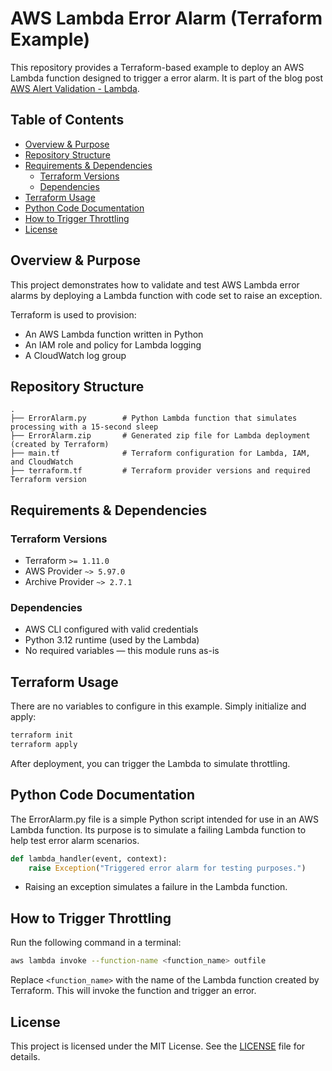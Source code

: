 # AWS Lambda Error Alarm (Terraform Example)

This repository provides a Terraform-based example to deploy an AWS Lambda function designed to trigger a error
alarm. It is part of the blog post [AWS Alert Validation - Lambda](https://medium.com/p/13ad4842aadd).

## Table of Contents

- [Overview & Purpose](#overview--purpose)
- [Repository Structure](#repository-structure)
- [Requirements & Dependencies](#requirements--dependencies)
  - [Terraform Versions](#terraform-versions)
  - [Dependencies](#dependencies)
- [Terraform Usage](#terraform-usage)
- [Python Code Documentation](#python-code-documentation)
- [How to Trigger Throttling](#how-to-trigger-throttling)
- [License](#license)

## Overview & Purpose

This project demonstrates how to validate and test AWS Lambda error alarms by deploying a Lambda function with
code set to raise an exception.

Terraform is used to provision:

- An AWS Lambda function written in Python
- An IAM role and policy for Lambda logging
- A CloudWatch log group

## Repository Structure

```plaintext
.
├── ErrorAlarm.py        # Python Lambda function that simulates processing with a 15-second sleep
├── ErrorAlarm.zip       # Generated zip file for Lambda deployment (created by Terraform)
├── main.tf              # Terraform configuration for Lambda, IAM, and CloudWatch
├── terraform.tf         # Terraform provider versions and required Terraform version
```

## Requirements & Dependencies

### Terraform Versions

- Terraform `>= 1.11.0`
- AWS Provider `~> 5.97.0`
- Archive Provider `~> 2.7.1`

### Dependencies

- AWS CLI configured with valid credentials
- Python 3.12 runtime (used by the Lambda)
- No required variables — this module runs as-is

## Terraform Usage

There are no variables to configure in this example. Simply initialize and apply:

```bash
terraform init
terraform apply
```

After deployment, you can trigger the Lambda to simulate throttling.

## Python Code Documentation

The ErrorAlarm.py file is a simple Python script intended for use in an AWS Lambda function. Its purpose is to simulate a failing Lambda function to help test error alarm scenarios.

```python
def lambda_handler(event, context):
    raise Exception("Triggered error alarm for testing purposes.")
```

- Raising an exception simulates a failure in the Lambda function.

## How to Trigger Throttling

Run the following command in a terminal:

```bash
aws lambda invoke --function-name <function_name> outfile
```

Replace `<function_name>` with the name of the Lambda function created by Terraform. This will invoke the function and trigger an error.

## License

This project is licensed under the MIT License. See the [LICENSE](../../LICENSE) file for details.
